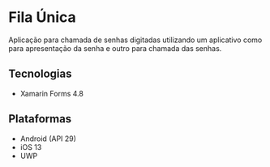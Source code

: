 # Fila Única
Aplicação para chamada de senhas digitadas utilizando um aplicativo como para apresentação da senha e outro para chamada das senhas.

## Tecnologias
- Xamarin Forms 4.8

## Plataformas
- Android (API 29)
- iOS 13
- UWP